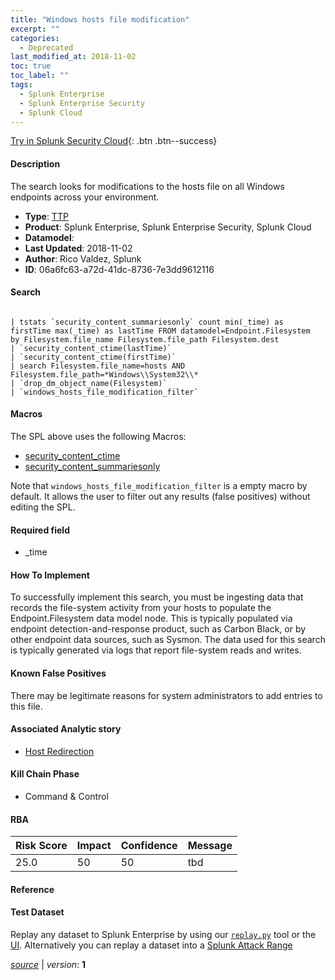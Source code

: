 ```yaml
---
title: "Windows hosts file modification"
excerpt: ""
categories:
  - Deprecated
last_modified_at: 2018-11-02
toc: true
toc_label: ""
tags:
  - Splunk Enterprise
  - Splunk Enterprise Security
  - Splunk Cloud
---
```




[Try in Splunk Security Cloud](https://www.splunk.com/en_us/cyber-security.html){: .btn .btn--success}

#### Description

The search looks for modifications to the hosts file on all Windows endpoints across your environment.

- **Type**: [TTP](https://github.com/splunk/security_content/wiki/object-Analytic-Types)
- **Product**: Splunk Enterprise, Splunk Enterprise Security, Splunk Cloud
- **Datamodel**: 
- **Last Updated**: 2018-11-02
- **Author**: Rico Valdez, Splunk
- **ID**: 06a6fc63-a72d-41dc-8736-7e3dd9612116

#### Search

```

| tstats `security_content_summariesonly` count min(_time) as firstTime max(_time) as lastTime FROM datamodel=Endpoint.Filesystem  by Filesystem.file_name Filesystem.file_path Filesystem.dest 
| `security_content_ctime(lastTime)` 
| `security_content_ctime(firstTime)` 
| search Filesystem.file_name=hosts AND Filesystem.file_path=*Windows\\System32\\* 
| `drop_dm_object_name(Filesystem)` 
| `windows_hosts_file_modification_filter`
```

#### Macros
The SPL above uses the following Macros:
* [security_content_ctime](https://github.com/splunk/security_content/blob/develop/macros/security_content_ctime.yml)
* [security_content_summariesonly](https://github.com/splunk/security_content/blob/develop/macros/security_content_summariesonly.yml)

Note that `windows_hosts_file_modification_filter` is a empty macro by default. It allows the user to filter out any results (false positives) without editing the SPL.

#### Required field
* _time


#### How To Implement
To successfully implement this search, you must be ingesting data that records the file-system activity from your hosts to populate the Endpoint.Filesystem data model node. This is typically populated via endpoint detection-and-response product, such as Carbon Black, or by other endpoint data sources, such as Sysmon. The data used for this search is typically generated via logs that report file-system reads and writes.

#### Known False Positives
There may be legitimate reasons for system administrators to add entries to this file.

#### Associated Analytic story
* [Host Redirection](/stories/host_redirection)


#### Kill Chain Phase
* Command & Control



#### RBA

| Risk Score  | Impact      | Confidence   | Message      |
| ----------- | ----------- |--------------|--------------|
| 25.0 | 50 | 50 | tbd |




#### Reference


#### Test Dataset
Replay any dataset to Splunk Enterprise by using our [`replay.py`](https://github.com/splunk/attack_data#using-replaypy) tool or the [UI](https://github.com/splunk/attack_data#using-ui).
Alternatively you can replay a dataset into a [Splunk Attack Range](https://github.com/splunk/attack_range#replay-dumps-into-attack-range-splunk-server)



[*source*](https://github.com/splunk/security_content/tree/develop/detections/deprecated/windows_hosts_file_modification.yml) \| *version*: **1**